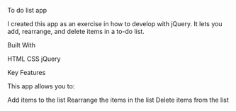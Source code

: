 To do list app

I created this app as an exercise in how to develop with jQuery. It lets you add, rearrange, and delete items in a to-do list.

Built With

HTML
CSS
jQuery

Key Features

This app allows you to:

Add items to the list
Rearrange the items in the list
Delete items from the list